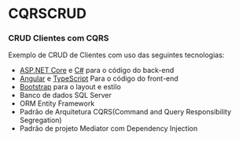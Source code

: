 # CQRSCRUD
<h3>CRUD Clientes com CQRS</h3>
<p>Exemplo de CRUD de Clientes com uso das seguintes tecnologias:</p>
<ul>
  <li><a href='https://get.asp.net/'>ASP.NET Core</a> e <a href='https://msdn.microsoft.com/en-us/library/67ef8sbd.aspx'>C#</a> para o código do back-end</li>
  <li><a href='https://angular.io/'>Angular</a> e <a href='http://www.typescriptlang.org/'>TypeScript</a> Para o código do front-end</li>
  <li><a href='http://getbootstrap.com/'>Bootstrap</a> para o layout e estilo</li>
  <li>Banco de dados SQL Server </li>
  <li>ORM Entity Framework </li>
  <li>Padrão de Arquitetura CQRS(Command and Query Responsibility Segregation)</li>
  <li>Padrão de projeto Mediator com Dependency Injection</li>
</ul>
